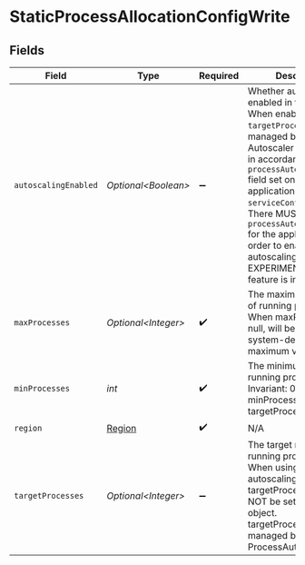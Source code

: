 # StaticProcessAllocationConfigWrite


## Fields

| Field                                                                                                                                                                                                                                                                                                                                                             | Type                                                                                                                                                                                                                                                                                                                                                              | Required                                                                                                                                                                                                                                                                                                                                                          | Description                                                                                                                                                                                                                                                                                                                                                       | Example                                                                                                                                                                                                                                                                                                                                                           |
| ----------------------------------------------------------------------------------------------------------------------------------------------------------------------------------------------------------------------------------------------------------------------------------------------------------------------------------------------------------------- | ----------------------------------------------------------------------------------------------------------------------------------------------------------------------------------------------------------------------------------------------------------------------------------------------------------------------------------------------------------------- | ----------------------------------------------------------------------------------------------------------------------------------------------------------------------------------------------------------------------------------------------------------------------------------------------------------------------------------------------------------------- | ----------------------------------------------------------------------------------------------------------------------------------------------------------------------------------------------------------------------------------------------------------------------------------------------------------------------------------------------------------------- | ----------------------------------------------------------------------------------------------------------------------------------------------------------------------------------------------------------------------------------------------------------------------------------------------------------------------------------------------------------------- |
| `autoscalingEnabled`                                                                                                                                                                                                                                                                                                                                              | *Optional\<Boolean>*                                                                                                                                                                                                                                                                                                                                              | :heavy_minus_sign:                                                                                                                                                                                                                                                                                                                                                | Whether autoscaling is enabled in this region. When enabled, `targetProcesses` is managed by the Process Autoscaler<br/>in accordance with the `processAutoscalerConfig` field set on the application's `serviceConfig`.<br/>There MUST be a `processAutoscalerConfig` for the application in order to enable autoscaling.<br/>EXPERIMENTAL - this feature is in closed beta. |                                                                                                                                                                                                                                                                                                                                                                   |
| `maxProcesses`                                                                                                                                                                                                                                                                                                                                                    | *Optional\<Integer>*                                                                                                                                                                                                                                                                                                                                              | :heavy_check_mark:                                                                                                                                                                                                                                                                                                                                                | The maximum number of running processes.<br/>When maxProcesses is null, will be set to a system-defined maximum value.                                                                                                                                                                                                                                            | 3                                                                                                                                                                                                                                                                                                                                                                 |
| `minProcesses`                                                                                                                                                                                                                                                                                                                                                    | *int*                                                                                                                                                                                                                                                                                                                                                             | :heavy_check_mark:                                                                                                                                                                                                                                                                                                                                                | The minimum number of running processes.<br/>Invariant: 0 <= minProcesses < targetProcesses                                                                                                                                                                                                                                                                       | 1                                                                                                                                                                                                                                                                                                                                                                 |
| `region`                                                                                                                                                                                                                                                                                                                                                          | [Region](../../models/shared/Region.md)                                                                                                                                                                                                                                                                                                                           | :heavy_check_mark:                                                                                                                                                                                                                                                                                                                                                | N/A                                                                                                                                                                                                                                                                                                                                                               |                                                                                                                                                                                                                                                                                                                                                                   |
| `targetProcesses`                                                                                                                                                                                                                                                                                                                                                 | *Optional\<Integer>*                                                                                                                                                                                                                                                                                                                                              | :heavy_minus_sign:                                                                                                                                                                                                                                                                                                                                                | The target number of running processes.<br/>When using process autoscaling, targetProcesses MUST NOT be set in this object.<br/>targetProcesses will be managed by the ProcessAutoscaler                                                                                                                                                                          | 2                                                                                                                                                                                                                                                                                                                                                                 |